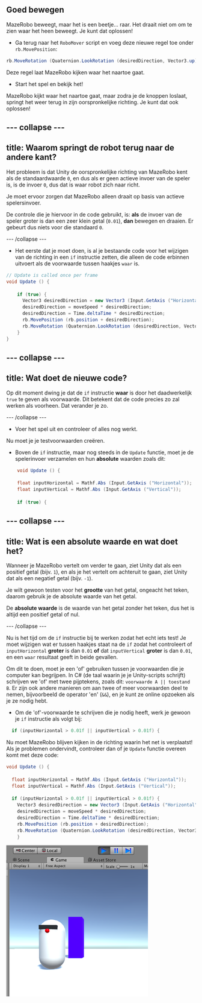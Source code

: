 ## Goed bewegen

MazeRobo beweegt, maar het is een beetje... raar. Het draait niet om om te zien waar het heen beweegt. Je kunt dat oplossen!

+ Ga terug naar het `RoboMover` script en voeg deze nieuwe regel toe onder `rb.MovePosition`:

```cs
rb.MoveRotation (Quaternion.LookRotation (desiredDirection, Vector3.up));
```

Deze regel laat MazeRobo kijken waar het naartoe gaat.

+ Start het spel en bekijk het!

MazeRobo kijkt waar het naartoe gaat, maar zodra je de knoppen loslaat, springt het weer terug in zijn oorspronkelijke richting. Je kunt dat ook oplossen!

--- collapse ---
---
title: Waarom springt de robot terug naar de andere kant?
---

Het probleem is dat Unity de oorspronkelijke richting van MazeRobo kent als de standaardwaarde `0`, en dus als er geen actieve invoer van de speler is, is de invoer `0`, dus dat is waar robot zich naar richt.

Je moet ervoor zorgen dat MazeRobo alleen draait op basis van actieve spelersinvoer.

De controle die je hiervoor in de code gebruikt, is: **als** de invoer van de speler groter is dan een zeer klein getal \(`0.01`\), **dan** bewegen en draaien. Er gebeurt dus niets voor die standaard `0`.

--- /collapse ---

+ Het eerste dat je moet doen, is al je bestaande code voor het wijzigen van de richting in een `if` instructie zetten, die alleen de code erbinnen uitvoert als de voorwaarde tussen haakjes `waar` is.

```cs
// Update is called once per frame
void Update () {

    if (true) {
      Vector3 desiredDirection = new Vector3 (Input.GetAxis ("Horizontal"), 0.0f, Input.GetAxis ("Vertical"));
      desiredDirection = moveSpeed * desiredDirection;
      desiredDirection = Time.deltaTime * desiredDirection;
      rb.MovePosition (rb.position + desiredDirection);
      rb.MoveRotation (Quaternion.LookRotation (desiredDirection, Vector3.up));
    }
}
```

--- collapse ---
---
title: Wat doet de nieuwe code?
---

Op dit moment dwing je dat de `if` instructie **waar** is door het daadwerkelijk `true` te geven als voorwaarde. Dit betekent dat de code precies zo zal werken als voorheen. Dat verander je zo.

--- /collapse ---

+ Voer het spel uit en controleer of alles nog werkt.

Nu moet je je testvoorwaarden creëren.

+ Boven de `if` instructie, maar nog steeds in de `Update` functie, moet je de spelerinvoer verzamelen en hun **absolute** waarden zoals dit:

```cs
    void Update () {

    float inputHorizontal = Mathf.Abs (Input.GetAxis ("Horizontal"));
    float inputVertical = Mathf.Abs (Input.GetAxis ("Vertical"));

    if (true) {
```

--- collapse ---
---
title: Wat is een absolute waarde en wat doet het?
---

Wanneer je MazeRobo vertelt om verder te gaan, ziet Unity dat als een positief getal \(bijv. `1`\), en als je het vertelt om achteruit te gaan, ziet Unity dat als een negatief getal \(bijv. `-1`\).

Je wilt gewoon testen voor het **grootte** van het getal, ongeacht het teken, daarom gebruik je de absolute waarde van het getal.

De **absolute waarde** is de waarde van het getal zonder het teken, dus het is altijd een positief getal of nul.

--- /collapse ---

Nu is het tijd om de `if` instructie bij te werken zodat het echt iets test! Je moet wijzigen wat er tussen haakjes staat na de `if` zodat het controleert of `inputHorizontal` **groter** is dan `0.01` **of** dat `inputVertical` **groter** is dan `0.01`, en een `waar` resultaat geeft in beide gevallen.

Om dit te doen, moet je een 'of' gebruiken tussen je voorwaarden die je computer kan begrijpen. In C\# \(de taal waarin je je Unity-scripts schrijft\) schrijven we 'of' met twee pijptekens, zoals dit: `voorwaarde A || toestand B`. Er zijn ook andere manieren om aan twee of meer voorwaarden deel te nemen, bijvoorbeeld de operator 'en' \(`&&`\), en je kunt ze online opzoeken als je ze nodig hebt.

+ Om de 'of'-voorwaarde te schrijven die je nodig heeft, werk je gewoon je `if` instructie als volgt bij:

```cs
  if (inputHorizontal > 0.01f || inputVertical > 0.01f) {
```

Nu moet MazeRobo blijven kijken in de richting waarin het net is verplaatst! Als je problemen ondervindt, controleer dan of je `Update` functie overeen komt met deze code:

```cs
void Update () {

  float inputHorizontal = Mathf.Abs (Input.GetAxis ("Horizontal"));
  float inputVertical = Mathf.Abs (Input.GetAxis ("Vertical"));

  if (inputHorizontal > 0.01f || inputVertical > 0.01f) {
    Vector3 desiredDirection = new Vector3 (Input.GetAxis ("Horizontal"), 0.0f, Input.GetAxis ("Vertical"));
    desiredDirection = moveSpeed * desiredDirection;
    desiredDirection = Time.deltaTime * desiredDirection;
    rb.MovePosition (rb.position + desiredDirection);
    rb.MoveRotation (Quaternion.LookRotation (desiredDirection, Vector3.up));
    }
```

![MazeRobo die naar ons kijkt](images/step8_RoboFacingCamera.png)
